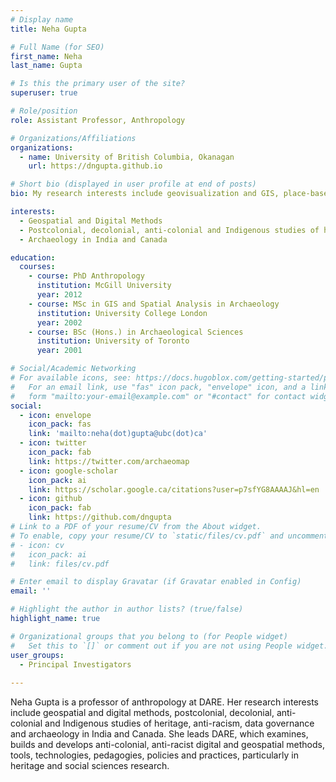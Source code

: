 ```yaml
---
# Display name
title: Neha Gupta

# Full Name (for SEO)
first_name: Neha
last_name: Gupta

# Is this the primary user of the site?
superuser: true

# Role/position
role: Assistant Professor, Anthropology

# Organizations/Affiliations
organizations:
  - name: University of British Columbia, Okanagan
    url: https://dngupta.github.io

# Short bio (displayed in user profile at end of posts)
bio: My research interests include geovisualization and GIS, place-based heritage, data practice, community governance of data, anti-racism and archaeology in India and Canada.

interests:
  - Geospatial and Digital Methods
  - Postcolonial, decolonial, anti-colonial and Indigenous studies of heritage
  - Archaeology in India and Canada

education:
  courses:
    - course: PhD Anthropology
      institution: McGill University
      year: 2012
    - course: MSc in GIS and Spatial Analysis in Archaeology
      institution: University College London
      year: 2002
    - course: BSc (Hons.) in Archaeological Sciences
      institution: University of Toronto
      year: 2001

# Social/Academic Networking
# For available icons, see: https://docs.hugoblox.com/getting-started/page-builder/#icons
#   For an email link, use "fas" icon pack, "envelope" icon, and a link in the
#   form "mailto:your-email@example.com" or "#contact" for contact widget.
social:
  - icon: envelope
    icon_pack: fas
    link: 'mailto:neha(dot)gupta@ubc(dot)ca'
  - icon: twitter
    icon_pack: fab
    link: https://twitter.com/archaeomap
  - icon: google-scholar
    icon_pack: ai
    link: https://scholar.google.ca/citations?user=p7sfYG8AAAAJ&hl=en
  - icon: github
    icon_pack: fab
    link: https://github.com/dngupta
# Link to a PDF of your resume/CV from the About widget.
# To enable, copy your resume/CV to `static/files/cv.pdf` and uncomment the lines below.
# - icon: cv
#   icon_pack: ai
#   link: files/cv.pdf

# Enter email to display Gravatar (if Gravatar enabled in Config)
email: ''

# Highlight the author in author lists? (true/false)
highlight_name: true

# Organizational groups that you belong to (for People widget)
#   Set this to `[]` or comment out if you are not using People widget.
user_groups:
  - Principal Investigators
  
---
```


Neha Gupta is a professor of anthropology at DARE. Her research interests include geospatial and digital methods, postcolonial, decolonial, anti-colonial and Indigenous studies of heritage, anti-racism, data governance and archaeology in India and Canada. She leads DARE, which examines, builds and develops anti-colonial, anti-racist digital and geospatial methods, tools, technologies, pedagogies, policies and practices, particularly in heritage and social sciences research.

